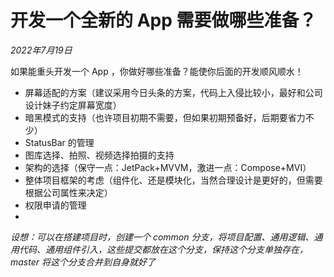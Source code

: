 # 开发一个全新的 App 需要做哪些准备？

*2022年7月19日*

如果能重头开发一个 App ，你做好哪些准备？能使你后面的开发顺风顺水！

* 屏幕适配的方案（建议采用今日头条的方案，代码上入侵比较小，最好和公司设计妹子约定屏幕宽度）
* 暗黑模式的支持（也许项目初期不需要，但如果初期预备好，后期要省力不少）
* StatusBar 的管理
* 图库选择、拍照、视频选择拍摄的支持
* 架构的选择（保守一点：JetPack+MVVM，激进一点：Compose+MVI）
* 整体项目框架的考虑（组件化、还是模块化，当然合理设计是更好的，但需要根据公司属性来决定）
* 权限申请的管理
* 


*设想：可以在搭建项目时，创建一个 common 分支，将项目配置、通用逻辑、通用代码、通用组件引入，这些提交都放在这个分支，保持这个分支单独存在，master 将这个分支合并到自身就好了*
